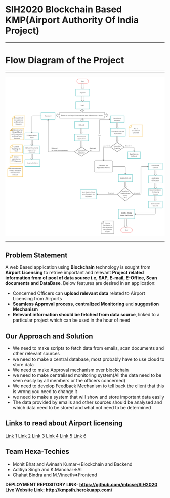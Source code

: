 # SIH2020  Blockchain Based KMP(Airport Authority Of India Project)

<hr>
<h1> Flow Diagram of the Project </h1>
<hr>
<img src="Flow_Diagram.jpg">
<hr>

## Problem Statement
A web Based application using **Blockchain** technology is sought from **Airport Licensing** to retrive 
important and relevant **Project related information from of pool of data source i.e, SAP, E-mail, E-Office, Scan documents and DataBase**. Below features are desired in an application:
- Concerned Officers can **upload relevant data** related to Airport Licensing from Airports
- **Seamless Approval process**, **centralized Monitoring** and **suggestion Mechanism**
- **Relevant information should be fetched from data source**, linked to a particular project which can be used in the hour of need

## Our Approach and Solution
- We need to make scripts to fetch data from emails, scan documents and other relevant sources
- we need to make a central database, most probably have to use cloud to store data
- We need to make Approval mechanism over blockchain
- we need to make centralised monitoring system(All the data need to be seen easily by all members or the officers concerned)
- We need to develop Feedback Mechanism to tell back the client that this is wrong you need to change it
- we need to make a system that will show and store important data easily
- The data provided by emails and other sources should be analysed and which data need to be stored and what not need to be determined

## Links to read about Airport licensing
[Link 1](https://www.aai.aero/en/content/aerodrome-licensing)
[Link 2](https://www.aai.aero/en/content/aerodrome-licensing-0)
[Link 3](https://www.civilaviation.gov.in/sites/default/files/moca_000939_0.pdf)
[Link 4](https://www.icao.int/Meetings/AMC/Assembly37/Working%20Papers%20by%20Number/wp087_en.pdf)
[Link 5](https://www.civilaviation.gov.in/sites/default/files/moca_001421.pdf)
[Link 6](https://www.google.com/url?sa=t&source=web&rct=j&url=http://164.100.60.133/manuals/ProceMan_Aero.pdf&ved=2ahUKEwiAsp6KpLrqAhUX63MBHYgADVkQFjAQegQIBxAB&usg=AOvVaw0IvBy_6wyaF6OM4BMWFchW)


## Team Hexa-Techies
- Mohit Bhat and Avinash Kumar=>Blockchain and Backend
- Aditiya Singh and K.Manohar=>AI 
- Chahat Bindra and M.Vineeth=>Frontend


**DEPLOYMENT REPOSITORY LINK- https://github.com/mbcse/SIH2020**
**Live Website Link: http://kmpsih.herokuapp.com/**

